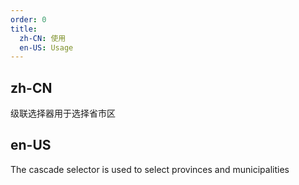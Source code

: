 ```yaml
---
order: 0
title:
  zh-CN: 使用
  en-US: Usage
---
```


## zh-CN

级联选择器用于选择省市区

## en-US

The cascade selector is used to select provinces and municipalities
